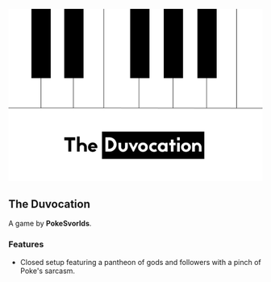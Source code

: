 ![Banner](flavours/duvocation/assets/The%20Duvocation.png?raw=true)

## The Duvocation

A game by **PokeSvorlds**.

### Features

- Closed setup featuring a pantheon of gods and followers with a pinch of Poke's sarcasm.
